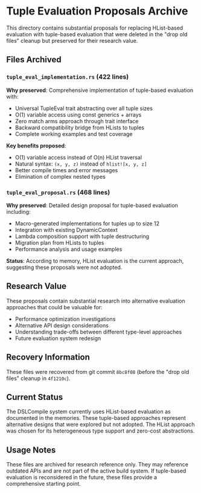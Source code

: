 # Tuple Evaluation Proposals Archive

This directory contains substantial proposals for replacing HList-based evaluation with tuple-based evaluation that were deleted in the "drop old files" cleanup but preserved for their research value.

## Files Archived

### `tuple_eval_implementation.rs` (422 lines)
**Why preserved**: Comprehensive implementation of tuple-based evaluation with:
- Universal TupleEval trait abstracting over all tuple sizes
- O(1) variable access using const generics + arrays
- Zero match arms approach through trait interface
- Backward compatibility bridge from HLists to tuples
- Complete working examples and test coverage

**Key benefits proposed**:
- O(1) variable access instead of O(n) HList traversal
- Natural syntax: `(x, y, z)` instead of `hlist![x, y, z]`
- Better compile times and error messages
- Elimination of complex nested types

### `tuple_eval_proposal.rs` (468 lines)  
**Why preserved**: Detailed design proposal for tuple-based evaluation including:
- Macro-generated implementations for tuples up to size 12
- Integration with existing DynamicContext
- Lambda composition support with tuple destructuring
- Migration plan from HLists to tuples
- Performance analysis and usage examples

**Status**: According to memory, HList evaluation is the current approach, suggesting these proposals were not adopted.

## Research Value

These proposals contain substantial research into alternative evaluation approaches that could be valuable for:
- Performance optimization investigations
- Alternative API design considerations  
- Understanding trade-offs between different type-level approaches
- Future evaluation system redesign

## Recovery Information

These files were recovered from git commit `8bc8f08` (before the "drop old files" cleanup in `4f1210c`).

## Current Status

The DSLCompile system currently uses HList-based evaluation as documented in the memories. These tuple-based approaches represent alternative designs that were explored but not adopted. The HList approach was chosen for its heterogeneous type support and zero-cost abstractions.

## Usage Notes

These files are archived for research reference only. They may reference outdated APIs and are not part of the active build system. If tuple-based evaluation is reconsidered in the future, these files provide a comprehensive starting point. 
